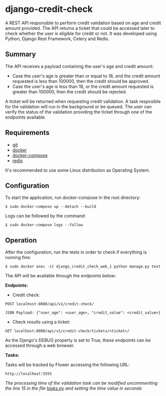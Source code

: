 # django-credit-check

A REST API responsible to perform credit validation based on age and credit amount provided. The API returns a ticket that could be accessed later to check whether the user is eligible for credit or not. It was developed using Python, Django Rest Framework, Celery and Redis.

## Summary

The API receives a payload containing the user's age and credit amount:
- Case the user's age is greater than or equal to 18, and the credit amount requested is less than 100000, then the credit should be approved.
- Case the user's age is less than 18, or the credit amount requested is greater than 100000, then the credit should be rejected.

A ticket will be returned when requesting credit validation. A task resposible for the validation will run in the background or be queued. The user can verify the status of the validation providing the ticket through one of the endpoints available.

## Requirements

 - [git](https://git-scm.com/)
 - [docker](https://docs.docker.com/)
 - [docker-compose](https://docs.docker.com/compose/)
 - [redis](https://redis.io/)

It's recommended to use some Linux distribution as Operating System.

## Configuration
To start the application, run docker-compose in the root directory:
```
$ sudo docker-compose up --detach --build
```
Logs can be followed by the command:  
```
$ sudo docker-compose logs --follow
```
## Operation
After the configuration, run the tests in order to check if everything is running fine:
```
$ sudo docker exec -it django_credit_check_web_1 python manage.py test
```

The API will be available through the endpoints below:

**Endpoints:**

 - Credit check:
```
POST localhost:8080/api/v1/credit-check/

JSON Payload: {"user_age": <user_age>, "credit_value": <credit_value>}
```
 - Check results using a ticket:
``` 
GET localhost:8080/api/v1/credit-check/tickets/<ticket>/
```

As the Django's DEBUG property is set to True, these endpoints can be accessed through a web browser.

**Tasks:**

Tasks will be tracked by Flower accessing the following URL:
```
http://localhost:5555
```

*The processing time of the validation task can be modified uncommenting the line 15 in the file [tasks.py](https://github.com/xjpaulo/django_credit_check/blob/main/api/tasks.py) and setting the time value in seconds*
